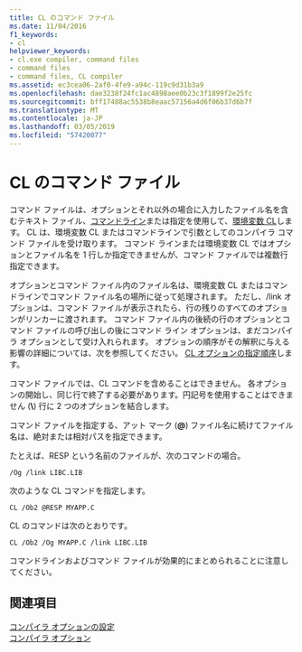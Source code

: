 ```yaml
---
title: CL のコマンド ファイル
ms.date: 11/04/2016
f1_keywords:
- cl
helpviewer_keywords:
- cl.exe compiler, command files
- command files
- command files, CL compiler
ms.assetid: ec3cea06-2af0-4fe9-a94c-119c9d31b3a9
ms.openlocfilehash: dae3238f24fc1ac4898aee0b23c3f1899f2e25fc
ms.sourcegitcommit: bff17488ac5538b8eaac57156a4d6f06b37d6b7f
ms.translationtype: MT
ms.contentlocale: ja-JP
ms.lasthandoff: 03/05/2019
ms.locfileid: "57420077"
---
```

# <a name="cl-command-files"></a>CL のコマンド ファイル

コマンド ファイルは、オプションとそれ以外の場合に入力したファイル名を含むテキスト ファイル、[コマンドライン](../../build/reference/compiler-command-line-syntax.md)または指定を使用して、[環境変数 CL](../../build/reference/cl-environment-variables.md)します。 CL は、環境変数 CL またはコマンドラインで引数としてのコンパイラ コマンド ファイルを受け取ります。 コマンド ラインまたは環境変数 CL ではオプションとファイル名を 1 行しか指定できませんが、コマンド ファイルでは複数行指定できます。

オプションとコマンド ファイル内のファイル名は、環境変数 CL またはコマンドラインでコマンド ファイル名の場所に従って処理されます。 ただし、/link オプションは、コマンド ファイルが表示されたら、行の残りのすべてのオプションがリンカーに渡されます。 コマンド ファイル内の後続の行のオプションとコマンド ファイルの呼び出しの後にコマンド ライン オプションは、まだコンパイラ オプションとして受け入れられます。 オプションの順序がその解釈に与える影響の詳細については、次を参照してください。 [CL オプションの指定順序](../../build/reference/order-of-cl-options.md)します。

コマンド ファイルでは、CL コマンドを含めることはできません。 各オプションの開始し、同じ行で終了する必要があります。円記号を使用することはできません (**\\**) 行に 2 つのオプションを結合します。

コマンド ファイルを指定する、アット マーク (**\@**) ファイル名に続けてファイル名は、絶対または相対パスを指定できます。

たとえば、RESP という名前のファイルが、次のコマンドの場合。

```
/Og /link LIBC.LIB
```

次のような CL コマンドを指定します。

```
CL /Ob2 @RESP MYAPP.C
```

CL のコマンドは次のとおりです。

```
CL /Ob2 /Og MYAPP.C /link LIBC.LIB
```

コマンドラインおよびコマンド ファイルが効果的にまとめられることに注意してください。

## <a name="see-also"></a>関連項目

[コンパイラ オプションの設定](../../build/reference/setting-compiler-options.md)<br/>
[コンパイラ オプション](../../build/reference/compiler-options.md)
